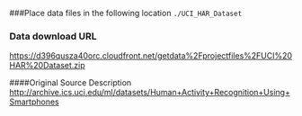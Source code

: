 ###Place data files in the following location
`./UCI_HAR_Dataset`

### Data download URL
https://d396qusza40orc.cloudfront.net/getdata%2Fprojectfiles%2FUCI%20HAR%20Dataset.zip

####Original Source Description
http://archive.ics.uci.edu/ml/datasets/Human+Activity+Recognition+Using+Smartphones